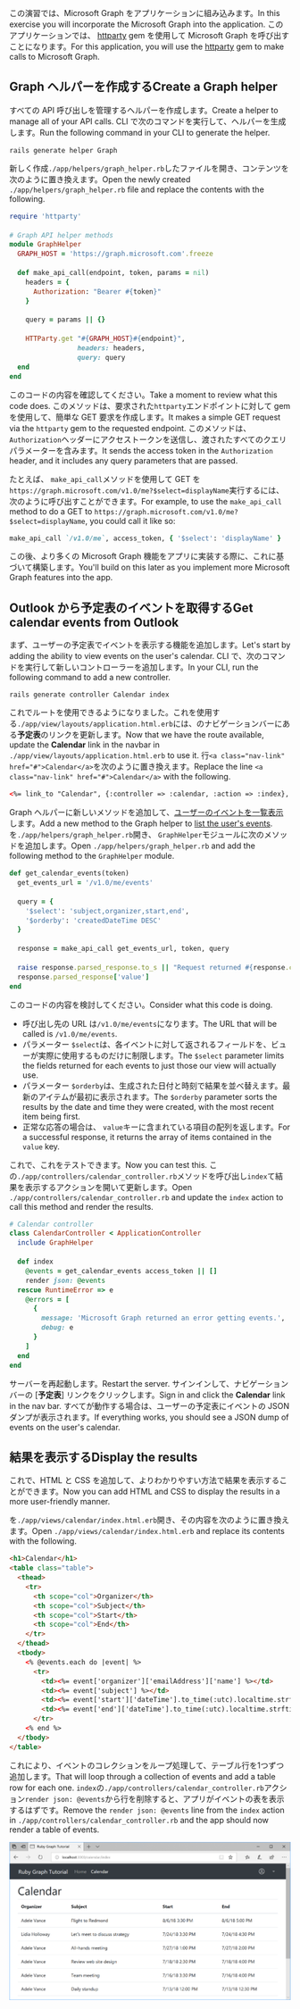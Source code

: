 <!-- markdownlint-disable MD002 MD041 -->

<span data-ttu-id="49f7b-101">この演習では、Microsoft Graph をアプリケーションに組み込みます。</span><span class="sxs-lookup"><span data-stu-id="49f7b-101">In this exercise you will incorporate the Microsoft Graph into the application.</span></span> <span data-ttu-id="49f7b-102">このアプリケーションでは、 [httparty](https://github.com/jnunemaker/httparty) gem を使用して Microsoft Graph を呼び出すことになります。</span><span class="sxs-lookup"><span data-stu-id="49f7b-102">For this application, you will use the [httparty](https://github.com/jnunemaker/httparty) gem to make calls to Microsoft Graph.</span></span>

## <a name="create-a-graph-helper"></a><span data-ttu-id="49f7b-103">Graph ヘルパーを作成する</span><span class="sxs-lookup"><span data-stu-id="49f7b-103">Create a Graph helper</span></span>

<span data-ttu-id="49f7b-104">すべての API 呼び出しを管理するヘルパーを作成します。</span><span class="sxs-lookup"><span data-stu-id="49f7b-104">Create a helper to manage all of your API calls.</span></span> <span data-ttu-id="49f7b-105">CLI で次のコマンドを実行して、ヘルパーを生成します。</span><span class="sxs-lookup"><span data-stu-id="49f7b-105">Run the following command in your CLI to generate the helper.</span></span>

```Shell
rails generate helper Graph
```

<span data-ttu-id="49f7b-106">新しく作成`./app/helpers/graph_helper.rb`したファイルを開き、コンテンツを次のように置き換えます。</span><span class="sxs-lookup"><span data-stu-id="49f7b-106">Open the newly created `./app/helpers/graph_helper.rb` file and replace the contents with the following.</span></span>

```ruby
require 'httparty'

# Graph API helper methods
module GraphHelper
  GRAPH_HOST = 'https://graph.microsoft.com'.freeze

  def make_api_call(endpoint, token, params = nil)
    headers = {
      Authorization: "Bearer #{token}"
    }

    query = params || {}

    HTTParty.get "#{GRAPH_HOST}#{endpoint}",
                 headers: headers,
                 query: query
  end
end
```

<span data-ttu-id="49f7b-107">このコードの内容を確認してください。</span><span class="sxs-lookup"><span data-stu-id="49f7b-107">Take a moment to review what this code does.</span></span> <span data-ttu-id="49f7b-108">このメソッドは、要求された`httparty`エンドポイントに対して gem を使用して、簡単な GET 要求を作成します。</span><span class="sxs-lookup"><span data-stu-id="49f7b-108">It makes a simple GET request via the `httparty` gem to the requested endpoint.</span></span> <span data-ttu-id="49f7b-109">このメソッドは、 `Authorization`ヘッダーにアクセストークンを送信し、渡されたすべてのクエリパラメーターを含みます。</span><span class="sxs-lookup"><span data-stu-id="49f7b-109">It sends the access token in the `Authorization` header, and it includes any query parameters that are passed.</span></span>

<span data-ttu-id="49f7b-110">たとえば、 `make_api_call`メソッドを使用して GET を`https://graph.microsoft.com/v1.0/me?$select=displayName`実行するには、次のように呼び出すことができます。</span><span class="sxs-lookup"><span data-stu-id="49f7b-110">For example, to use the `make_api_call` method to do a GET to `https://graph.microsoft.com/v1.0/me?$select=displayName`, you could call it like so:</span></span>

```ruby
make_api_call `/v1.0/me`, access_token, { '$select': 'displayName' }
```

<span data-ttu-id="49f7b-111">この後、より多くの Microsoft Graph 機能をアプリに実装する際に、これに基づいて構築します。</span><span class="sxs-lookup"><span data-stu-id="49f7b-111">You'll build on this later as you implement more Microsoft Graph features into the app.</span></span>

## <a name="get-calendar-events-from-outlook"></a><span data-ttu-id="49f7b-112">Outlook から予定表のイベントを取得する</span><span class="sxs-lookup"><span data-stu-id="49f7b-112">Get calendar events from Outlook</span></span>

<span data-ttu-id="49f7b-113">まず、ユーザーの予定表でイベントを表示する機能を追加します。</span><span class="sxs-lookup"><span data-stu-id="49f7b-113">Let's start by adding the ability to view events on the user's calendar.</span></span> <span data-ttu-id="49f7b-114">CLI で、次のコマンドを実行して新しいコントローラーを追加します。</span><span class="sxs-lookup"><span data-stu-id="49f7b-114">In your CLI, run the following command to add a new controller.</span></span>

```Shell
rails generate controller Calendar index
```

<span data-ttu-id="49f7b-115">これでルートを使用できるようになりました。これを使用する`./app/view/layouts/application.html.erb`には、のナビゲーションバーにある**予定表**のリンクを更新します。</span><span class="sxs-lookup"><span data-stu-id="49f7b-115">Now that we have the route available, update the **Calendar** link in the navbar in `./app/view/layouts/application.html.erb` to use it.</span></span> <span data-ttu-id="49f7b-116">行`<a class="nav-link" href="#">Calendar</a>`を次のように置き換えます。</span><span class="sxs-lookup"><span data-stu-id="49f7b-116">Replace the line `<a class="nav-link" href="#">Calendar</a>` with the following.</span></span>

```html
<%= link_to "Calendar", {:controller => :calendar, :action => :index}, class: "nav-link#{' active' if controller.controller_name == 'calendar'}" %>
```

<span data-ttu-id="49f7b-117">Graph ヘルパーに新しいメソッドを追加して、[ユーザーのイベントを一覧表示](https://developer.microsoft.com/en-us/graph/docs/api-reference/v1.0/api/user_list_events)します。</span><span class="sxs-lookup"><span data-stu-id="49f7b-117">Add a new method to the Graph helper to [list the user's events](https://developer.microsoft.com/en-us/graph/docs/api-reference/v1.0/api/user_list_events).</span></span> <span data-ttu-id="49f7b-118">を`./app/helpers/graph_helper.rb`開き、 `GraphHelper`モジュールに次のメソッドを追加します。</span><span class="sxs-lookup"><span data-stu-id="49f7b-118">Open `./app/helpers/graph_helper.rb` and add the following method to the `GraphHelper` module.</span></span>

```ruby
def get_calendar_events(token)
  get_events_url = '/v1.0/me/events'

  query = {
    '$select': 'subject,organizer,start,end',
    '$orderby': 'createdDateTime DESC'
  }

  response = make_api_call get_events_url, token, query

  raise response.parsed_response.to_s || "Request returned #{response.code}" unless response.code == 200
  response.parsed_response['value']
end
```

<span data-ttu-id="49f7b-119">このコードの内容を検討してください。</span><span class="sxs-lookup"><span data-stu-id="49f7b-119">Consider what this code is doing.</span></span>

- <span data-ttu-id="49f7b-120">呼び出し先の URL は`/v1.0/me/events`になります。</span><span class="sxs-lookup"><span data-stu-id="49f7b-120">The URL that will be called is `/v1.0/me/events`.</span></span>
- <span data-ttu-id="49f7b-121">パラメーター `$select`は、各イベントに対して返されるフィールドを、ビューが実際に使用するものだけに制限します。</span><span class="sxs-lookup"><span data-stu-id="49f7b-121">The `$select` parameter limits the fields returned for each events to just those our view will actually use.</span></span>
- <span data-ttu-id="49f7b-122">パラメーター `$orderby`は、生成された日付と時刻で結果を並べ替えます。最新のアイテムが最初に表示されます。</span><span class="sxs-lookup"><span data-stu-id="49f7b-122">The `$orderby` parameter sorts the results by the date and time they were created, with the most recent item being first.</span></span>
- <span data-ttu-id="49f7b-123">正常な応答の場合は、 `value`キーに含まれている項目の配列を返します。</span><span class="sxs-lookup"><span data-stu-id="49f7b-123">For a successful response, it returns the array of items contained in the `value` key.</span></span>

<span data-ttu-id="49f7b-124">これで、これをテストできます。</span><span class="sxs-lookup"><span data-stu-id="49f7b-124">Now you can test this.</span></span> <span data-ttu-id="49f7b-125">この`./app/controllers/calendar_controller.rb`メソッドを呼び出し`index`て結果を表示するアクションを開いて更新します。</span><span class="sxs-lookup"><span data-stu-id="49f7b-125">Open `./app/controllers/calendar_controller.rb` and update the `index` action to call this method and render the results.</span></span>

```ruby
# Calendar controller
class CalendarController < ApplicationController
  include GraphHelper

  def index
    @events = get_calendar_events access_token || []
    render json: @events
  rescue RuntimeError => e
    @errors = [
      {
        message: 'Microsoft Graph returned an error getting events.',
        debug: e
      }
    ]
  end
end
```

<span data-ttu-id="49f7b-126">サーバーを再起動します。</span><span class="sxs-lookup"><span data-stu-id="49f7b-126">Restart the server.</span></span> <span data-ttu-id="49f7b-127">サインインして、ナビゲーションバーの [**予定表**] リンクをクリックします。</span><span class="sxs-lookup"><span data-stu-id="49f7b-127">Sign in and click the **Calendar** link in the nav bar.</span></span> <span data-ttu-id="49f7b-128">すべてが動作する場合は、ユーザーの予定表にイベントの JSON ダンプが表示されます。</span><span class="sxs-lookup"><span data-stu-id="49f7b-128">If everything works, you should see a JSON dump of events on the user's calendar.</span></span>

## <a name="display-the-results"></a><span data-ttu-id="49f7b-129">結果を表示する</span><span class="sxs-lookup"><span data-stu-id="49f7b-129">Display the results</span></span>

<span data-ttu-id="49f7b-130">これで、HTML と CSS を追加して、よりわかりやすい方法で結果を表示することができます。</span><span class="sxs-lookup"><span data-stu-id="49f7b-130">Now you can add HTML and CSS to display the results in a more user-friendly manner.</span></span>

<span data-ttu-id="49f7b-131">を`./app/views/calendar/index.html.erb`開き、その内容を次のように置き換えます。</span><span class="sxs-lookup"><span data-stu-id="49f7b-131">Open `./app/views/calendar/index.html.erb` and replace its contents with the following.</span></span>

```html
<h1>Calendar</h1>
<table class="table">
  <thead>
    <tr>
      <th scope="col">Organizer</th>
      <th scope="col">Subject</th>
      <th scope="col">Start</th>
      <th scope="col">End</th>
    </tr>
  </thead>
  <tbody>
    <% @events.each do |event| %>
      <tr>
        <td><%= event['organizer']['emailAddress']['name'] %></td>
        <td><%= event['subject'] %></td>
        <td><%= event['start']['dateTime'].to_time(:utc).localtime.strftime('%-m/%-d/%y %l:%M %p') %></td>
        <td><%= event['end']['dateTime'].to_time(:utc).localtime.strftime('%-m/%-d/%y %l:%M %p') %></td>
      </tr>
    <% end %>
  </tbody>
</table>
```

<span data-ttu-id="49f7b-132">これにより、イベントのコレクションをループ処理して、テーブル行を1つずつ追加します。</span><span class="sxs-lookup"><span data-stu-id="49f7b-132">That will loop through a collection of events and add a table row for each one.</span></span> <span data-ttu-id="49f7b-133">`index`の`./app/controllers/calendar_controller.rb`アクション`render json: @events`から行を削除すると、アプリがイベントの表を表示するはずです。</span><span class="sxs-lookup"><span data-stu-id="49f7b-133">Remove the `render json: @events` line from the `index` action in `./app/controllers/calendar_controller.rb` and the app should now render a table of events.</span></span>

![イベントの表のスクリーンショット](./images/add-msgraph-01.png)